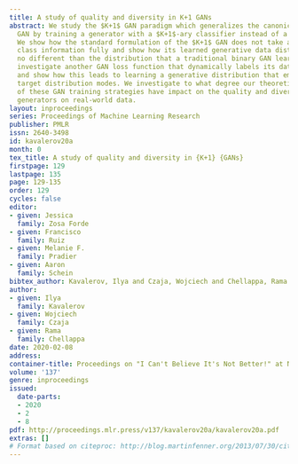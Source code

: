 ```yaml
---
title: A study of quality and diversity in K+1 GANs
abstract: We study the $K+1$ GAN paradigm which generalizes the canonical true/fake
  GAN by training a generator with a $K+1$-ary classifier instead of a binary discriminator.
  We show how the standard formulation of the $K+1$ GAN does not take advantage of
  class information fully and show how its learned generative data distribution is
  no different than the distribution that a traditional binary GAN learns. We then
  investigate another GAN loss function that dynamically labels its data during training,
  and show how this leads to learning a generative distribution that emphasizes the
  target distribution modes. We investigate to what degree our theoretical expectations
  of these GAN training strategies have impact on the quality and diversity of learned
  generators on real-world data.
layout: inproceedings
series: Proceedings of Machine Learning Research
publisher: PMLR
issn: 2640-3498
id: kavalerov20a
month: 0
tex_title: A study of quality and diversity in {K+1} {GANs}
firstpage: 129
lastpage: 135
page: 129-135
order: 129
cycles: false
editor:
- given: Jessica 
  family: Zosa Forde
- given: Francisco
  family: Ruiz
- given: Melanie F. 
  family: Pradier
- given: Aaron 
  family: Schein
bibtex_author: Kavalerov, Ilya and Czaja, Wojciech and Chellappa, Rama
author:
- given: Ilya
  family: Kavalerov
- given: Wojciech
  family: Czaja
- given: Rama
  family: Chellappa
date: 2020-02-08
address: 
container-title: Proceedings on "I Can't Believe It's Not Better!" at NeurIPS Workshops
volume: '137'
genre: inproceedings
issued:
  date-parts:
  - 2020
  - 2
  - 8
pdf: http://proceedings.mlr.press/v137/kavalerov20a/kavalerov20a.pdf
extras: []
# Format based on citeproc: http://blog.martinfenner.org/2013/07/30/citeproc-yaml-for-bibliographies/
---
```

